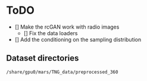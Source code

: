 
# ToDO

- [] Make the rcGAN work with radio images
    - [] Fix the data loaders
- [] Add the conditioning on the sampling distribution


## Dataset directories

``` bash
/share/gpu0/mars/TNG_data/preprocessed_360
```

